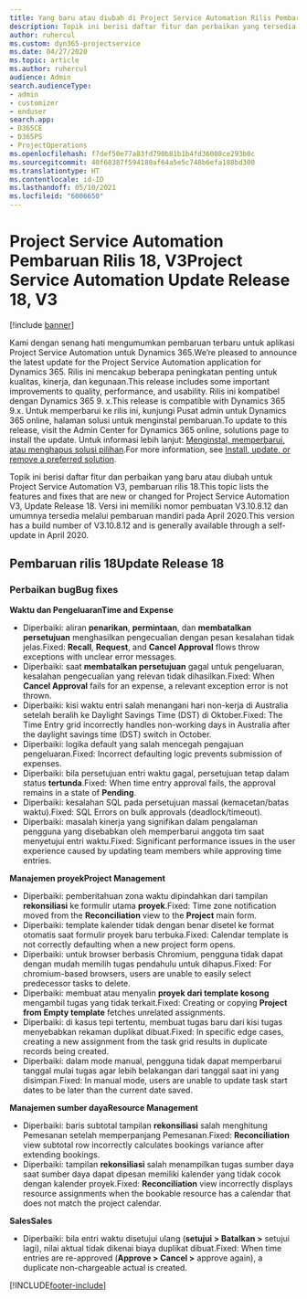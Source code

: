 ```yaml
---
title: Yang baru atau diubah di Project Service Automation Rilis Pembaruan 18, V3
description: Topik ini berisi daftar fitur dan perbaikan yang tersedia di Project Service Automation V3, pembaruan rilis 18, V3.
author: ruhercul
ms.custom: dyn365-projectservice
ms.date: 04/27/2020
ms.topic: article
ms.author: ruhercul
audience: Admin
search.audienceType:
- admin
- customizer
- enduser
search.app:
- D365CE
- D365PS
- ProjectOperations
ms.openlocfilehash: f7def50e77a83fd790b81b1b4fd36008ce293b0c
ms.sourcegitcommit: 40f68387f594180af64a5e5c748b6efa188bd300
ms.translationtype: HT
ms.contentlocale: id-ID
ms.lasthandoff: 05/10/2021
ms.locfileid: "6006650"
---
```

# <a name="project-service-automation-update-release-18-v3"></a><span data-ttu-id="e4739-103">Project Service Automation Pembaruan Rilis 18, V3</span><span class="sxs-lookup"><span data-stu-id="e4739-103">Project Service Automation Update Release 18, V3</span></span>

[!include [banner](../includes/psa-now-project-operations.md)]

<span data-ttu-id="e4739-104">Kami dengan senang hati mengumumkan pembaruan terbaru untuk aplikasi Project Service Automation untuk Dynamics 365.</span><span class="sxs-lookup"><span data-stu-id="e4739-104">We’re pleased to announce the latest update for the Project Service Automation application for Dynamics 365.</span></span> <span data-ttu-id="e4739-105">Rilis ini mencakup beberapa peningkatan penting untuk kualitas, kinerja, dan kegunaan.</span><span class="sxs-lookup"><span data-stu-id="e4739-105">This release includes some important improvements to quality, performance, and usability.</span></span> <span data-ttu-id="e4739-106">Rilis ini kompatibel dengan Dynamics 365 9. x.</span><span class="sxs-lookup"><span data-stu-id="e4739-106">This release is compatible with Dynamics 365 9.x.</span></span> <span data-ttu-id="e4739-107">Untuk memperbarui ke rilis ini, kunjungi Pusat admin untuk Dynamics 365 online, halaman solusi untuk menginstal pembaruan.</span><span class="sxs-lookup"><span data-stu-id="e4739-107">To update to this release, visit the Admin Center for Dynamics 365 online, solutions page to install the update.</span></span> <span data-ttu-id="e4739-108">Untuk informasi lebih lanjut: [Menginstal, memperbarui, atau menghapus solusi pilihan](/power-platform/admin/install-remove-preferred-solution).</span><span class="sxs-lookup"><span data-stu-id="e4739-108">For more information, see [Install, update, or remove a preferred solution](/power-platform/admin/install-remove-preferred-solution).</span></span>

<span data-ttu-id="e4739-109">Topik ini berisi daftar fitur dan perbaikan yang baru atau diubah untuk Project Service Automation V3, pembaruan rilis 18.</span><span class="sxs-lookup"><span data-stu-id="e4739-109">This topic lists the features and fixes that are new or changed for Project Service Automation V3, Update Release 18.</span></span> <span data-ttu-id="e4739-110">Versi ini memiliki nomor pembuatan V3.10.8.12 dan umumnya tersedia melalui pembaruan mandiri pada April 2020.</span><span class="sxs-lookup"><span data-stu-id="e4739-110">This version has a build number of V3.10.8.12 and is generally available through a self-update in April 2020.</span></span>

## <a name="update-release-18"></a><span data-ttu-id="e4739-111">Pembaruan rilis 18</span><span class="sxs-lookup"><span data-stu-id="e4739-111">Update Release 18</span></span>

### <a name="bug-fixes"></a><span data-ttu-id="e4739-112">Perbaikan bug</span><span class="sxs-lookup"><span data-stu-id="e4739-112">Bug fixes</span></span>

<span data-ttu-id="e4739-113">**Waktu dan Pengeluaran**</span><span class="sxs-lookup"><span data-stu-id="e4739-113">**Time and Expense**</span></span>

- <span data-ttu-id="e4739-114">Diperbaiki: aliran **penarikan**, **permintaan**, dan **membatalkan persetujuan** menghasilkan pengecualian dengan pesan kesalahan tidak jelas.</span><span class="sxs-lookup"><span data-stu-id="e4739-114">Fixed: **Recall**, **Request**, and **Cancel Approval** flows throw exceptions with unclear error messages.</span></span>
- <span data-ttu-id="e4739-115">Diperbaiki: saat **membatalkan persetujuan** gagal untuk pengeluaran, kesalahan pengecualian yang relevan tidak dihasilkan.</span><span class="sxs-lookup"><span data-stu-id="e4739-115">Fixed: When **Cancel Approval** fails for an expense, a relevant exception error is not thrown.</span></span>
- <span data-ttu-id="e4739-116">Diperbaiki: kisi waktu entri salah menangani hari non-kerja di Australia setelah beralih ke Daylight Savings Time (DST) di Oktober.</span><span class="sxs-lookup"><span data-stu-id="e4739-116">Fixed: The Time Entry grid incorrectly handles non-working days in Australia after the daylight savings time (DST) switch in October.</span></span>
- <span data-ttu-id="e4739-117">Diperbaiki: logika default yang salah mencegah pengajuan pengeluaran.</span><span class="sxs-lookup"><span data-stu-id="e4739-117">Fixed: Incorrect defaulting logic prevents submission of expenses.</span></span>
- <span data-ttu-id="e4739-118">Diperbaiki: bila persetujuan entri waktu gagal, persetujuan tetap dalam status **tertunda**.</span><span class="sxs-lookup"><span data-stu-id="e4739-118">Fixed: When time entry approval fails, the approval remains in a state of **Pending**.</span></span>
- <span data-ttu-id="e4739-119">Diperbaiki: kesalahan SQL pada persetujuan massal (kemacetan/batas waktu).</span><span class="sxs-lookup"><span data-stu-id="e4739-119">Fixed: SQL Errors on bulk approvals (deadlock/timeout).</span></span>
- <span data-ttu-id="e4739-120">Diperbaiki: masalah kinerja yang signifikan dalam pengalaman pengguna yang disebabkan oleh memperbarui anggota tim saat menyetujui entri waktu.</span><span class="sxs-lookup"><span data-stu-id="e4739-120">Fixed: Significant performance issues in the user experience caused by updating team members while approving time entries.</span></span>

<span data-ttu-id="e4739-121">**Manajemen proyek**</span><span class="sxs-lookup"><span data-stu-id="e4739-121">**Project Management**</span></span>

- <span data-ttu-id="e4739-122">Diperbaiki: pemberitahuan zona waktu dipindahkan dari tampilan **rekonsiliasi** ke formulir utama **proyek**.</span><span class="sxs-lookup"><span data-stu-id="e4739-122">Fixed: Time zone notification moved from the **Reconciliation** view to the **Project** main form.</span></span>
- <span data-ttu-id="e4739-123">Diperbaiki: template kalender tidak dengan benar disetel ke format otomatis saat formulir proyek baru terbuka.</span><span class="sxs-lookup"><span data-stu-id="e4739-123">Fixed: Calendar template is not correctly defaulting when a new project form opens.</span></span>
- <span data-ttu-id="e4739-124">Diperbaiki: untuk browser berbasis Chromium, pengguna tidak dapat dengan mudah memilih tugas pendahulu untuk dihapus.</span><span class="sxs-lookup"><span data-stu-id="e4739-124">Fixed: For chromium-based browsers, users are unable to easily select predecessor tasks to delete.</span></span>
- <span data-ttu-id="e4739-125">Diperbaiki: membuat atau menyalin **proyek dari template kosong** mengambil tugas yang tidak terkait.</span><span class="sxs-lookup"><span data-stu-id="e4739-125">Fixed: Creating or copying **Project from Empty template** fetches unrelated assignments.</span></span>
- <span data-ttu-id="e4739-126">Diperbaiki: di kasus tepi tertentu, membuat tugas baru dari kisi tugas menyebabkan rekaman duplikat dibuat.</span><span class="sxs-lookup"><span data-stu-id="e4739-126">Fixed: In specific edge cases, creating a new assignment from the task grid results in duplicate records being created.</span></span>
- <span data-ttu-id="e4739-127">Diperbaiki: dalam mode manual, pengguna tidak dapat memperbarui tanggal mulai tugas agar lebih belakangan dari tanggal saat ini yang disimpan.</span><span class="sxs-lookup"><span data-stu-id="e4739-127">Fixed: In manual mode, users are unable to update task start dates to be later than the current date saved.</span></span>

<span data-ttu-id="e4739-128">**Manajemen sumber daya**</span><span class="sxs-lookup"><span data-stu-id="e4739-128">**Resource Management**</span></span>

- <span data-ttu-id="e4739-129">Diperbaiki: baris subtotal tampilan **rekonsiliasi** salah menghitung Pemesanan setelah memperpanjang Pemesanan.</span><span class="sxs-lookup"><span data-stu-id="e4739-129">Fixed: **Reconciliation** view subtotal row incorrectly calculates bookings variance after extending bookings.</span></span>
- <span data-ttu-id="e4739-130">Diperbaiki: tampilan **rekonsiliasi** salah menampilkan tugas sumber daya saat sumber daya dapat dipesan memiliki kalender yang tidak cocok dengan kalender proyek.</span><span class="sxs-lookup"><span data-stu-id="e4739-130">Fixed: **Reconciliation** view incorrectly displays resource assignments when the bookable resource has a calendar that does not match the project calendar.</span></span>

<span data-ttu-id="e4739-131">**Sales**</span><span class="sxs-lookup"><span data-stu-id="e4739-131">**Sales**</span></span>

- <span data-ttu-id="e4739-132">Diperbaiki: bila entri waktu disetujui ulang (**setujui > Batalkan >** setujui lagi), nilai aktual tidak dikenai biaya duplikat dibuat.</span><span class="sxs-lookup"><span data-stu-id="e4739-132">Fixed: When time entries are re-approved (**Approve > Cancel >** approve again), a duplicate non-chargeable actual is created.</span></span>


[!INCLUDE[footer-include](../includes/footer-banner.md)]